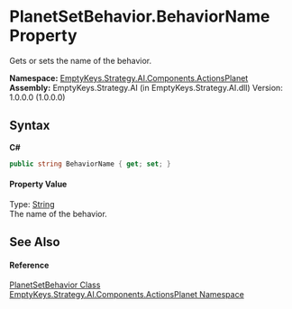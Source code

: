 # PlanetSetBehavior.BehaviorName Property 
 

Gets or sets the name of the behavior.

**Namespace:**&nbsp;<a href="N_EmptyKeys_Strategy_AI_Components_ActionsPlanet">EmptyKeys.Strategy.AI.Components.ActionsPlanet</a><br />**Assembly:**&nbsp;EmptyKeys.Strategy.AI (in EmptyKeys.Strategy.AI.dll) Version: 1.0.0.0 (1.0.0.0)

## Syntax

**C#**<br />
``` C#
public string BehaviorName { get; set; }
```


#### Property Value
Type: <a href="http://msdn2.microsoft.com/en-us/library/s1wwdcbf" target="_blank">String</a><br />The name of the behavior.

## See Also


#### Reference
<a href="T_EmptyKeys_Strategy_AI_Components_ActionsPlanet_PlanetSetBehavior">PlanetSetBehavior Class</a><br /><a href="N_EmptyKeys_Strategy_AI_Components_ActionsPlanet">EmptyKeys.Strategy.AI.Components.ActionsPlanet Namespace</a><br />